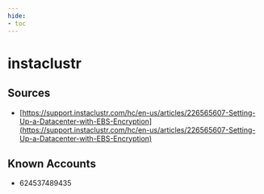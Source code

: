 ```yaml
---
hide:
- toc
---
```


# instaclustr

## Sources

*   [https://support.instaclustr.com/hc/en-us/articles/226565607-Setting-Up-a-Datacenter-with-EBS-Encryption](https://support.instaclustr.com/hc/en-us/articles/226565607-Setting-Up-a-Datacenter-with-EBS-Encryption)

## Known Accounts

*   624537489435